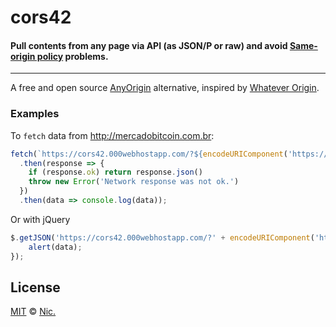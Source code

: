 # cors42
#### Pull contents from any page via API (as JSON/P or raw) and avoid [Same-origin policy](https://en.wikipedia.org/wiki/Same-origin_policy) problems.

----

A free and open source [AnyOrigin](https://web.archive.org/web/20180807170914/http://anyorigin.com/) alternative, inspired by [Whatever Origin](http://WhateverOrigin.org).

### Examples

To `fetch` data from http://mercadobitcoin.com.br:

```js
fetch(`https://cors42.000webhostapp.com/?${encodeURIComponent('https://www.mercadobitcoin.com.br/api/ticker/')}`)
  .then(response => {
    if (response.ok) return response.json()
    throw new Error('Network response was not ok.')
  })
  .then(data => console.log(data));
```

Or with jQuery

```js
$.getJSON('https://cors42.000webhostapp.com/?' + encodeURIComponent('https://www.mercadobitcoin.com.br/api/ticker/'), function(data){
    alert(data);
});
```

## License

[MIT](LICENSE) © [Nic.](http://ndev.cf)
